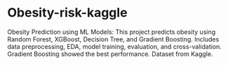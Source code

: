 # Obesity-risk-kaggle
Obesity Prediction using ML Models: This project predicts obesity using Random Forest, XGBoost, Decision Tree, and Gradient Boosting. Includes data preprocessing, EDA, model training, evaluation, and cross-validation. Gradient Boosting showed the best performance. Dataset from Kaggle.
